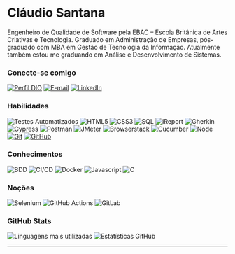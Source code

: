 # Cláudio Santana
Engenheiro de Qualidade de Software pela EBAC – Escola Britânica de Artes Criativas e Tecnologia. Graduado em Administração de Empresas, pós-graduado com MBA em Gestão de Tecnologia da Informação. Atualmente também estou me graduando em Análise e Desenvolvimento de Sistemas.

### Conecte-se comigo
[![Perfil DIO](https://img.shields.io/badge/-Meu%20Perfil%20na%20DIO-30A3DC?style=for-the-badge)](https://web.dio.me/users/claudio_bs/)
[![E-mail](https://img.shields.io/badge/-Email-000?style=for-the-badge&logo=microsoft-outlook&logoColor=E94D5F)](mailto:claudio_bs@icloud.com)
[![LinkedIn](https://img.shields.io/badge/-LinkedIn-000?style=for-the-badge&logo=linkedin&logoColor=30A3DC)](https://www.linkedin.com/in/claudio-bs/)


### Habilidades
![Testes Automatizados](https://img.shields.io/badge/Testes%20Automatizados-000?style=for-the-badge&logo=automation&logoColor=green)
![HTML5](https://img.shields.io/badge/HTML-000?style=for-the-badge&logo=html5&logoColor=30A3DC)
![CSS3](https://img.shields.io/badge/CSS3-000?style=for-the-badge&logo=css3&logoColor=E94D5F)
![SQL](https://img.shields.io/badge/SQL-000?style=for-the-badge&logo=sql&logoColor=blue)
![iReport](https://img.shields.io/badge/iReport-000?style=for-the-badge&logo=jasperreports&logoColor=red)
![Gherkin](https://img.shields.io/badge/Gherkin-000?style=for-the-badge&logo=behat&logoColor=green)
![Cypress](https://img.shields.io/badge/Cypress-000?style=for-the-badge&logo=cypress&logoColor=17202C)
![Postman](https://img.shields.io/badge/Postman-000?style=for-the-badge&logo=postman&logoColor=FF6C37)
![JMeter](https://img.shields.io/badge/JMeter-000?style=for-the-badge&logo=apachejmeter&logoColor=red)
![Browserstack](https://img.shields.io/badge/Browserstack-000?style=for-the-badge&logo=browserstack&logoColor=orange)
![Cucumber](https://img.shields.io/badge/Cucumber-000?style=for-the-badge&logo=cucumber&logoColor=green)
![Node](https://img.shields.io/badge/Node-000?style=for-the-badge&logo=node.js&logoColor=8CC84B)
[![Git](https://img.shields.io/badge/Git-000?style=for-the-badge&logo=git&logoColor=E94D5F)](https://git-scm.com/doc) 
[![GitHub](https://img.shields.io/badge/GitHub-000?style=for-the-badge&logo=github&logoColor=30A3DC)](https://docs.github.com/)

### Conhecimentos
![BDD](https://img.shields.io/badge/BDD-000?style=for-the-badge&logo=cucumber&logoColor=green)
![CI/CD](https://img.shields.io/badge/CI/CD-000?style=for-the-badge&logo=jenkins&logoColor=D24939)
![Docker](https://img.shields.io/badge/Docker-000?style=for-the-badge&logo=docker&logoColor=2496ED)
![Javascript](https://img.shields.io/badge/Javascript-000?style=for-the-badge&logo=javascript&logoColor=F7DF1E)
![C](https://img.shields.io/badge/C-000?style=for-the-badge&logo=c&logoColor=A8B9CC)

### Noções
![Selenium](https://img.shields.io/badge/Selenium-000?style=for-the-badge&logo=selenium&logoColor=43B02A)
![GitHub Actions](https://img.shields.io/badge/GitHub%20Actions-000?style=for-the-badge&logo=github-actions&logoColor=2088FF)
![GitLab](https://img.shields.io/badge/GitLab-000?style=for-the-badge&logo=gitlab&logoColor=FCA121)

### GitHub Stats
![Linguagens mais utilizadas](https://github-readme-stats-git-masterrstaa-rickstaa.vercel.app/api/top-langs/?username=claudio-bs&bg_color=000&border_color=30A3DC&title_color=E94D5F&text_color=FFF&layout=compact&custom_title=Linguagens%20mais%20utilizadas&langs_count=6) ![Estatísticas GitHub](https://github-readme-stats.vercel.app/api?username=claudio-bs&theme=transparent&bg_color=000&border_color=30A3DC&show_icons=true&icon_color=30A3DC&title_color=E94D5F&text_color=FFF&hide_title=true&hide_rank=true&include_all_commits=true&hide_border=false)

---
